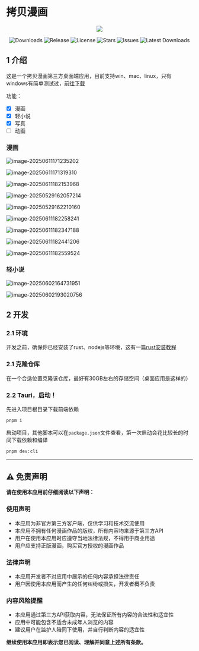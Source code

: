 # 拷贝漫画

<p align="center">
  <img src="https://skillicons.dev/icons?i=tauri,vue,js,rust,pinia,scss,vite,pnpm"/>
</p>

<p align="center">
  <img src="https://img.shields.io/github/downloads/caolib/copymanga/total?labelColor=grey&color=blue" alt="Downloads"/>
  <img src="https://img.shields.io/github/v/release/caolib/copymanga?labelColor=grey&color=red" alt="Release"/>
  <img src="https://img.shields.io/github/license/caolib/copymanga" alt="License"/>
  <img src="https://img.shields.io/github/stars/caolib/copymanga" alt="Stars"/>
  <img src="https://img.shields.io/github/issues/caolib/copymanga?label=Issues" alt="Issues"/>
  <img src="https://img.shields.io/github/downloads/caolib/copymanga/latest/total" alt="Latest Downloads"/>
</p>


## 1 介绍

这是一个拷贝漫画第三方桌面端应用，目前支持win、mac、linux，只有windows有简单测试过，[前往下载](https://github.com/caolib/copymanga/releases)

功能：

- [x] 漫画
- [x] 轻小说
- [x] 写真
- [ ] 动画

### 漫画

![image-20250611171235202](https://s2.loli.net/2025/06/11/3a7YcMSFtkE46VC.png)

![image-20250611171319310](https://s2.loli.net/2025/06/11/kNGwQKeCpYniDJI.png)

![image-20250611182153968](https://s2.loli.net/2025/06/11/T8jP5cmgdSziquW.png)

![image-20250529162057214](https://s2.loli.net/2025/05/29/rwYCb5BLvfHKn7X.png)

![image-20250529162210160](https://s2.loli.net/2025/05/29/aopKubEDILBzkY7.png)

![image-20250611182258241](https://s2.loli.net/2025/06/11/FeVknxADERKHybg.png)

![image-20250611182347188](https://s2.loli.net/2025/06/11/oY1IlODBPyVH7cj.png)

![image-20250611182441206](https://s2.loli.net/2025/06/11/Wc8G129xh43SzbZ.png)

![image-20250611182559524](https://s2.loli.net/2025/06/11/r3s78xnVkwjX6Mf.png)

### 轻小说

![image-20250602164731951](https://s2.loli.net/2025/06/02/D5jpQv89Idc4wsm.png)

![image-20250602193020756](https://s2.loli.net/2025/06/02/MtHREhCqiTZK9pN.png)



## 2 开发

### 2.1 环境

开发之前，确保你已经安装了rust、nodejs等环境，这有一篇[rust安装教程](https://clb.pages.dev/2025/02/16/rust%E4%BD%BF%E7%94%A8MSVC%E6%9C%80%E5%B0%8F%E5%AE%89%E8%A3%85/)

### 2.1 克隆仓库

在一个合适位置克隆该仓库，最好有30GB左右的存储空间（桌面应用是这样的）

### 2.2 Tauri，启动！

先进入项目根目录下载前端依赖

```bash
pnpm i
```

启动项目，其他脚本可以在`package.json`文件查看，第一次启动会花比较长的时间下载依赖和编译

```bash
pnpm dev:cli
```

---

## ⚠️ 免责声明

**请在使用本应用前仔细阅读以下声明：**

### 使用声明
- 本应用为非官方第三方客户端，仅供学习和技术交流使用
- 本应用不拥有任何漫画作品的版权，所有内容均来源于第三方API
- 用户在使用本应用时应遵守当地法律法规，不得用于商业用途
- 用户应支持正版漫画，购买官方授权的漫画作品

### 法律声明
- 本应用开发者不对应用中展示的任何内容承担法律责任
- 用户因使用本应用而产生的任何纠纷或损失，开发者概不负责

### 内容风险提醒
- 本应用通过第三方API获取内容，无法保证所有内容的合法性和适宜性
- 应用中可能包含不适合未成年人浏览的内容
- 建议用户在监护人陪同下使用，并自行判断内容的适宜性

**继续使用本应用即表示您已阅读、理解并同意上述所有条款。**